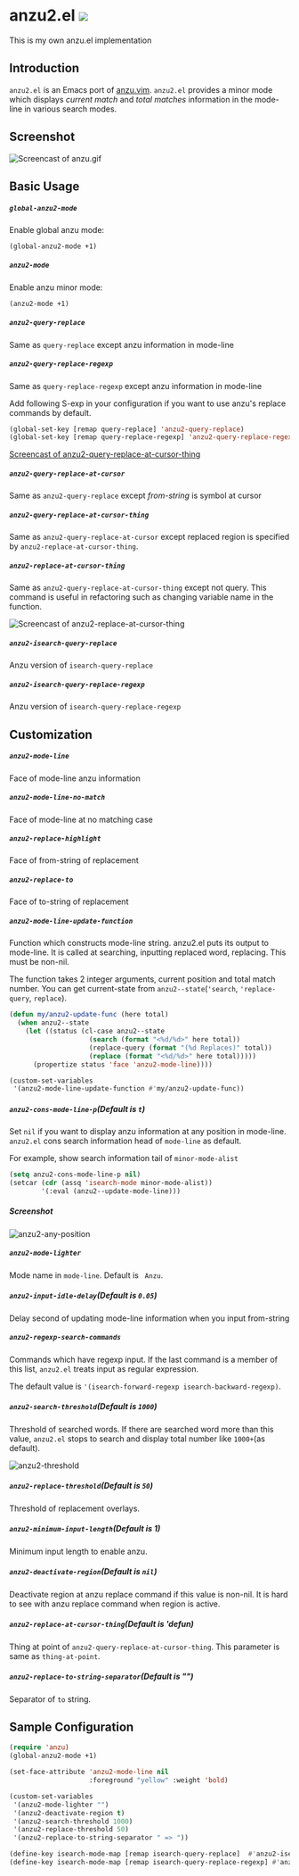 # anzu2.el  ![](https://github.com/syohex/emacs-anzu2/workflows/CI/badge.svg)

This is my own anzu.el implementation

## Introduction

`anzu2.el` is an Emacs port of [anzu.vim](https://github.com/osyo-manga/vim-anzu).
`anzu2.el` provides a minor mode which displays *current match* and *total matches*
information in the mode-line in various search modes.


## Screenshot

![Screencast of anzu.gif](image/anzu.gif)


## Basic Usage

##### `global-anzu2-mode`

Enable global anzu mode:

```lisp
(global-anzu2-mode +1)
```

##### `anzu2-mode`

Enable anzu minor mode:

```lisp
(anzu2-mode +1)
```

##### `anzu2-query-replace`

Same as `query-replace` except anzu information in mode-line

##### `anzu2-query-replace-regexp`

Same as `query-replace-regexp` except anzu information in mode-line


Add following S-exp in your configuration if you want to use anzu's replace commands by default.

```lisp
(global-set-key [remap query-replace] 'anzu2-query-replace)
(global-set-key [remap query-replace-regexp] 'anzu2-query-replace-regexp)
```

[Screencast of anzu2-query-replace-at-cursor-thing](image/anzu-replace-demo.gif)


##### `anzu2-query-replace-at-cursor`

Same as `anzu2-query-replace` except *from-string* is symbol at cursor

##### `anzu2-query-replace-at-cursor-thing`

Same as `anzu2-query-replace-at-cursor` except replaced region is
specified by `anzu2-replace-at-cursor-thing`.

##### `anzu2-replace-at-cursor-thing`

Same as `anzu2-query-replace-at-cursor-thing` except not query.
This command is useful in refactoring such as changing variable name
in the function.

![Screencast of anzu2-replace-at-cursor-thing](image/anzu-replace-demo-noquery.gif)


##### `anzu2-isearch-query-replace`

Anzu version of `isearch-query-replace`

##### `anzu2-isearch-query-replace-regexp`

Anzu version of `isearch-query-replace-regexp`

## Customization

##### `anzu2-mode-line`

Face of mode-line anzu information

##### `anzu2-mode-line-no-match`

Face of mode-line at no matching case

##### `anzu2-replace-highlight`

Face of from-string of replacement

##### `anzu2-replace-to`

Face of to-string of replacement

##### `anzu2-mode-line-update-function`

Function which constructs mode-line string. anzu2.el puts its output to mode-line. It is called at searching, inputting replaced word, replacing. This must be non-nil.

The function takes 2 integer arguments, current position and total match number. You can get current-state from `anzu2--state`(`'search`, `'replace-query`, `replace`).

```lisp
(defun my/anzu2-update-func (here total)
  (when anzu2--state
    (let ((status (cl-case anzu2--state
                    (search (format "<%d/%d>" here total))
                    (replace-query (format "(%d Replaces)" total))
                    (replace (format "<%d/%d>" here total)))))
      (propertize status 'face 'anzu2-mode-line))))

(custom-set-variables
 '(anzu2-mode-line-update-function #'my/anzu2-update-func))
```

##### `anzu2-cons-mode-line-p`(Default is `t`)

Set `nil` if you want to display anzu information at any position in mode-line.
`anzu2.el` cons search information head of `mode-line` as default.

For example, show search information tail of `minor-mode-alist`

```lisp
(setq anzu2-cons-mode-line-p nil)
(setcar (cdr (assq 'isearch-mode minor-mode-alist))
        '(:eval (anzu2--update-mode-line)))
```

##### Screenshot

![anzu2-any-position](image/anzu2-any-position.png)


##### `anzu2-mode-lighter`

Mode name in `mode-line`. Default is ` Anzu`.


##### `anzu2-input-idle-delay`(Default is `0.05`)

Delay second of updating mode-line information when you input from-string

##### `anzu2-regexp-search-commands`

Commands which have regexp input. If the last command is a member of this list,
`anzu2.el` treats input as regular expression.

The default value is `'(isearch-forward-regexp isearch-backward-regexp)`.

##### `anzu2-search-threshold`(Default is `1000`)

Threshold of searched words. If there are searched word more than this value,
`anzu2.el` stops to search and display total number like `1000+`(as default).

![anzu2-threshold](image/anzu2-threshold.png)

##### `anzu2-replace-threshold`(Default is `50`)

Threshold of replacement overlays.

##### `anzu2-minimum-input-length`(Default is 1)

Minimum input length to enable anzu.

##### `anzu2-deactivate-region`(Default is `nil`)

Deactivate region at anzu replace command if this value is non-nil.
It is hard to see with anzu replace command when region is active.


##### `anzu2-replace-at-cursor-thing`(Default is 'defun)

Thing at point of `anzu2-query-replace-at-cursor-thing`.
This parameter is same as `thing-at-point`.

##### `anzu2-replace-to-string-separator`(Default is "")

Separator of `to` string.


## Sample Configuration

```lisp
(require 'anzu)
(global-anzu2-mode +1)

(set-face-attribute 'anzu2-mode-line nil
                    :foreground "yellow" :weight 'bold)

(custom-set-variables
 '(anzu2-mode-lighter "")
 '(anzu2-deactivate-region t)
 '(anzu2-search-threshold 1000)
 '(anzu2-replace-threshold 50)
 '(anzu2-replace-to-string-separator " => "))

(define-key isearch-mode-map [remap isearch-query-replace]  #'anzu2-isearch-query-replace)
(define-key isearch-mode-map [remap isearch-query-replace-regexp] #'anzu2-isearch-query-replace-regexp)
```
